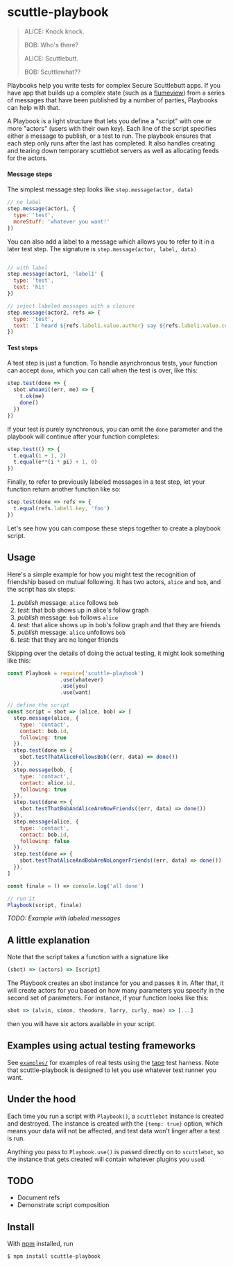 # scuttle-playbook

> ALICE: Knock knock.
>
> BOB: Who's there?
>
> ALICE: Scuttlebutt.
>
> BOB: Scuttlewhat??

Playbooks help you write tests for complex Secure Scuttlebutt apps. If you have app that builds up a complex state (such as a [flumeview](https://github.com/flumedb/flumedb)) from a series of messages that have been published by a number of parties, Playbooks can help with that.

A Playbook is a light structure that lets you define a "script" with one or more "actors" (users with their own key). Each line of the script specifies either a message to publish, or a test to run. The playbook ensures that each step only runs after the last has completed. It also handles creating and tearing down temporary scuttlebot servers as well as allocating feeds for the actors.

#### Message steps

The simplest message step looks like `step.message(actor, data)`

```js
// no label
step.message(actor1, {
  type: 'test',
  moreStuff: 'whatever you want!'
})
```

You can also add a label to a message which allows you to refer to it in a later test step. The signature is `step.message(actor, label, data)`

```js

// with label
step.message(actor1, 'label1' {
  type: 'test',
  text: 'hi!'
})

// inject labeled messages with a closure
step.message(actor2, refs => {
  type: 'test',
  text: `I heard ${refs.label1.value.author} say ${refs.label1.value.content.text}`
})
```

#### Test steps

A test step is just a function. To handle asynchronous tests, your function can accept `done`, which you can call when the test is over, like this:

```js
step.test(done => {
  sbot.whoami((err, me) => {
    t.ok(me)
    done()
  })
})
```

If your test is purely synchronous, you can omit the `done` parameter and the playbook will continue after your function completes:

```js
step.test(() => {
  t.equal(1 + 1, 2)
  t.equal(e**(i * pi) + 1, 0)
})
```

Finally, to refer to previously labeled messages in a test step, let your function return another function like so:

```js
step.test(done => refs => {
  t.equal(refs.label1.key, 'foo')
})
```

Let's see how you can compose these steps together to create a playbook script.

## Usage

Here's a simple example for how you might test the recognition of friendship based on mutual following. It has two actors, `alice` and `bob`, and the script has six steps:

1. *publish* message: `alice` follows `bob`
2. *test*: that bob shows up in alice's follow graph
3. *publish* message: `bob` follows `alice`
4. *test*: that alice shows up in bob's follow graph and that they are friends
5. *publish* message: `alice` unfollows `bob`
6. *test*: that they are no longer friends

Skipping over the details of doing the actual testing, it might look something like this:

```js
const Playbook = require('scuttle-playbook')
                 .use(whatever)
                 .use(you)
                 .use(want)

// define the script
const script = sbot => (alice, bob) => [
  step.message(alice, {
    type: 'contact',
    contact: bob.id,
    following: true
  }),
  step.test(done => {
    sbot.testThatAliceFollowsBob((err, data) => done())
  }),
  step.message(bob, {
    type: 'contact',
    contact: alice.id,
    following: true
  }),
  step.test(done => {
    sbot.testThatBobAndAliceAreNowFriends((err, data) => done())
  }),
  step.message(alice, {
    type: 'contact',
    contact: bob.id,
    following: false
  }),
  step.test(done => {
    sbot.testThatAliceAndBobAreNoLongerFriends((err, data) => done())
  }),
]

const finale = () => console.log('all done')

// run it
Playbook(script, finale)
```

*TODO: Example with labeled messages*

## A little explanation

Note that the script takes a function with a signature like

```js
(sbot) => (actors) => [script]
```

The Playbook creates an sbot instance for you and passes it in. After that, it will create actors for you based on how many parameters you specify in the second set of parameters. For instance, if your function looks like this:

```js
sbot => (alvin, simon, theodore, larry, curly, moe) => [...]
```

then you will have six actors available in your script.

## Examples using actual testing frameworks

See [`examples/`](examples/) for examples of real tests using the [tape](https://github.com/substack/tape) test harness. Note that scuttle-playbook is designed to let you use whatever test runner you want.

## Under the hood

Each time you run a script with `Playbook()`, a `scuttlebot` instance is created and destroyed. The instance is created with the `{temp: true}` option, which means your data will not be affected, and test data won't linger after a test is run.

Anything you pass to `Playbook.use()` is passed directly on to `scuttlebot`, so the instance that gets created will contain whatever plugins you `use`d.

## TODO

* Document refs
* Demonstrate script composition

## Install

With [npm](https://npmjs.org/) installed, run

```
$ npm install scuttle-playbook
```
